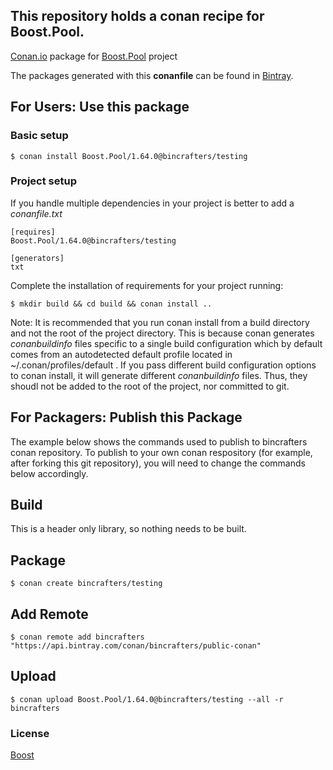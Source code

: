 ## This repository holds a conan recipe for Boost.Pool.

[Conan.io](https://conan.io) package for [Boost.Pool](https://github.com/Boostorg/Pool) project

The packages generated with this **conanfile** can be found in [Bintray](https://bintray.com/bincrafters/public-conan/Boost.Pool%3Abincrafters).

## For Users: Use this package

### Basic setup

    $ conan install Boost.Pool/1.64.0@bincrafters/testing

### Project setup

If you handle multiple dependencies in your project is better to add a *conanfile.txt*

    [requires]
    Boost.Pool/1.64.0@bincrafters/testing

    [generators]
    txt

Complete the installation of requirements for your project running:</small></span>

    $ mkdir build && cd build && conan install ..
	
Note: It is recommended that you run conan install from a build directory and not the root of the project directory.  This is because conan generates *conanbuildinfo* files specific to a single build configuration which by default comes from an autodetected default profile located in ~/.conan/profiles/default .  If you pass different build configuration options to conan install, it will generate different *conanbuildinfo* files.  Thus, they shoudl not be added to the root of the project, nor committed to git. 

## For Packagers: Publish this Package

The example below shows the commands used to publish to bincrafters conan repository. To publish to your own conan respository (for example, after forking this git repository), you will need to change the commands below accordingly. 

## Build  

This is a header only library, so nothing needs to be built.

## Package 

    $ conan create bincrafters/testing
	
## Add Remote

	$ conan remote add bincrafters "https://api.bintray.com/conan/bincrafters/public-conan"

## Upload

    $ conan upload Boost.Pool/1.64.0@bincrafters/testing --all -r bincrafters

### License
[Boost](LICENSE)
